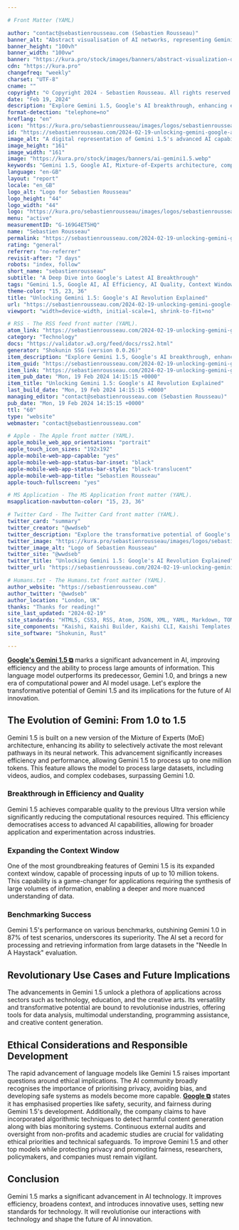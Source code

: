 ```yaml
---

# Front Matter (YAML)

author: "contact@sebastienrousseau.com (Sebastien Rousseau)"
banner_alt: "Abstract visualisation of AI networks, representing Gemini 1.5's capabilities"
banner_height: "100vh"
banner_width: "100vw"
banner: "https://kura.pro/stock/images/banners/abstract-visualization-of-gemini.webp"
cdn: "https://kura.pro"
changefreq: "weekly"
charset: "UTF-8"
cname: ""
copyright: "© Copyright 2024 - Sebastien Rousseau. All rights reserved."
date: "Feb 19, 2024"
description: "Explore Gemini 1.5, Google's AI breakthrough, enhancing efficiency, quality, and context understanding in the AI landscape"
format-detection: "telephone=no"
hreflang: "en"
icon: "https://kura.pro/sebastienrousseau/images/logos/sebastienrousseau.svg"
id: "https://sebastienrousseau.com/2024-02-19-unlocking-gemini-google-ai-revolution-explained/index.html"
image_alt: "A digital representation of Gemini 1.5's advanced AI capabilities"
image_height: "161"
image_width: "161"
image: "https://kura.pro/stock/images/banners/ai-gemini1.5.webp"
keywords: "Gemini 1.5, Google AI, Mixture-of-Experts architecture, computational efficiency, context window expansion, AI innovation, data analysis transformation, in-context learning, AI use cases, technology revolution"
language: "en-GB"
layout: "report"
locale: "en_GB"
logo_alt: "Logo for Sebastien Rousseau"
logo_height: "44"
logo_width: "44"
logo: "https://kura.pro/sebastienrousseau/images/logos/sebastienrousseau.webp"
menu: "active"
measurementID: "G-169G4ET5HQ"
name: "Sebastien Rousseau"
permalink: "https://sebastienrousseau.com/2024-02-19-unlocking-gemini-google-ai-revolution-explained/index.html"
rating: "general"
referrer: "no-referrer"
revisit-after: "7 days"
robots: "index, follow"
short_name: "sebastienrousseau"
subtitle: "A Deep Dive into Google's Latest AI Breakthrough"
tags: "Gemini 1.5, Google AI, AI Efficiency, AI Quality, Context Window, In-Context Learning, AI Use Cases, AI Revolution, Technology Transformation, Data Analysis"
theme-color: "15, 23, 36"
title: "Unlocking Gemini 1.5: Google's AI Revolution Explained"
url: "https://sebastienrousseau.com/2024-02-19-unlocking-gemini-google-ai-revolution-explained/index.html"
viewport: "width=device-width, initial-scale=1, shrink-to-fit=no"

# RSS - The RSS feed front matter (YAML).
atom_link: "https://sebastienrousseau.com/2024-02-19-unlocking-gemini-google-ai-revolution-explained/rss.xml"
category: "Technology"
docs: "https://validator.w3.org/feed/docs/rss2.html"
generator: "Shokunin SSG (version 0.0.26)"
item_description: "Explore Gemini 1.5, Google's AI breakthrough, enhancing efficiency, quality, and context understanding in the AI landscape"
item_guid: "https://sebastienrousseau.com/2024-02-19-unlocking-gemini-google-ai-revolution-explained/rss.xml"
item_link: "https://sebastienrousseau.com/2024-02-19-unlocking-gemini-google-ai-revolution-explained/rss.xml"
item_pub_date: "Mon, 19 Feb 2024 14:15:15 +0000"
item_title: "Unlocking Gemini 1.5: Google's AI Revolution Explained"
last_build_date: "Mon, 19 Feb 2024 14:15:15 +0000"
managing_editor: "contact@sebastienrousseau.com (Sebastien Rousseau)"
pub_date: "Mon, 19 Feb 2024 14:15:15 +0000"
ttl: "60"
type: "website"
webmaster: "contact@sebastienrousseau.com"

# Apple - The Apple front matter (YAML).
apple_mobile_web_app_orientations: "portrait"
apple_touch_icon_sizes: "192x192"
apple-mobile-web-app-capable: "yes"
apple-mobile-web-app-status-bar-inset: "black"
apple-mobile-web-app-status-bar-style: "black-translucent"
apple-mobile-web-app-title: "Sebastien Rousseau"
apple-touch-fullscreen: "yes"

# MS Application - The MS Application front matter (YAML).
msapplication-navbutton-color: "15, 23, 36"

# Twitter Card - The Twitter Card front matter (YAML).
twitter_card: "summary"
twitter_creator: "@wwdseb"
twitter_description: "Explore the transformative potential of Google's Gemini 1.5, enhancing efficiency, expanding context, and revolutionising data analysis."
twitter_image: "https://kura.pro/sebastienrousseau/images/logos/sebastienrousseau.png"
twitter_image_alt: "Logo of Sebastien Rousseau"
twitter_site: "@wwdseb"
twitter_title: "Unlocking Gemini 1.5: Google's AI Revolution Explained"
twitter_url: "https://sebastienrousseau.com/2024-02-19-unlocking-gemini-google-ai-revolution-explained/index.html"

# Humans.txt - The Humans.txt front matter (YAML).
author_website: "https://sebastienrousseau.com"
author_twitter: "@wwdseb"
author_location: "London, UK"
thanks: "Thanks for reading!"
site_last_updated: "2024-02-19"
site_standards: "HTML5, CSS3, RSS, Atom, JSON, XML, YAML, Markdown, TOML"
site_components: "Kaishi, Kaishi Builder, Kaishi CLI, Kaishi Templates, Kaishi Themes"
site_software: "Shokunin, Rust"

---
```


[**Google's Gemini 1.5 ⧉**][00] marks a significant advancement in AI, improving efficiency and the ability to process large amounts of information. This language model outperforms its predecessor, Gemini 1.0, and brings a new era of computational power and AI model usage. Let's explore the transformative potential of Gemini 1.5 and its implications for the future of AI innovation.

## The Evolution of Gemini: From 1.0 to 1.5

Gemini 1.5 is built on a new version of the Mixture of Experts (MoE) architecture, enhancing its ability to selectively activate the most relevant pathways in its neural network. This advancement significantly increases efficiency and performance, allowing Gemini 1.5 to process up to one million tokens. This feature allows the model to process large datasets, including videos, audios, and complex codebases, surpassing Gemini 1.0.

### Breakthrough in Efficiency and Quality

Gemini 1.5 achieves comparable quality to the previous Ultra version while significantly reducing the computational resources required. This efficiency democratises access to advanced AI capabilities, allowing for broader application and experimentation across industries.

### Expanding the Context Window

One of the most groundbreaking features of Gemini 1.5 is its expanded context window, capable of processing inputs of up to 10 million tokens. This capability is a game-changer for applications requiring the synthesis of large volumes of information, enabling a deeper and more nuanced understanding of data.

### Benchmarking Success

Gemini 1.5's performance on various benchmarks, outshining Gemini 1.0 in 87% of test scenarios, underscores its superiority. The AI set a record for processing and retrieving information from large datasets in the "Needle In A Haystack" evaluation.

## Revolutionary Use Cases and Future Implications

The advancements in Gemini 1.5 unlock a plethora of applications across sectors such as technology, education, and the creative arts. Its versatility and transformative potential are bound to revolutionise industries, offering tools for data analysis, multimodal understanding, programming assistance, and creative content generation.

## Ethical Considerations and Responsible Development

The rapid advancement of language models like Gemini 1.5 raises important questions around ethical implications. The AI community broadly recognises the importance of prioritising privacy, avoiding bias, and developing safe systems as models become more capable. [**Google ⧉**][01] states it has emphasised properties like safety, security, and fairness during Gemini 1.5's development. Additionally, the company claims to have incorporated algorithmic techniques to detect harmful content generation along with bias monitoring systems. Continuous external audits and oversight from non-profits and academic studies are crucial for validating ethical priorities and technical safeguards. To improve Gemini 1.5 and other top models while protecting privacy and promoting fairness, researchers, policymakers, and companies must remain vigilant.

## Conclusion

Gemini 1.5 marks a significant advancement in AI technology. It improves efficiency, broadens context, and introduces innovative uses, setting new standards for technology. It will revolutionise our interactions with technology and shape the future of AI innovation.

[00]: https://blog.google/technology/ai/google-gemini-next-generation-model-february-2024/ "Google's Gemini 1.5: The Next Generation of AI Models"
[01]: https://deepmind.google/technologies/gemini/#introduction "Gemini - Google DeepMind"